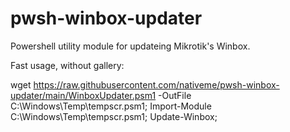 # pwsh-winbox-updater
Powershell utility module for updateing Mikrotik's Winbox.


Fast usage, without gallery:

wget https://raw.githubusercontent.com/nativeme/pwsh-winbox-updater/main/WinboxUpdater.psm1 -OutFile C:\Windows\Temp\tempscr.psm1;
Import-Module C:\Windows\Temp\tempscr.psm1;
Update-Winbox;
